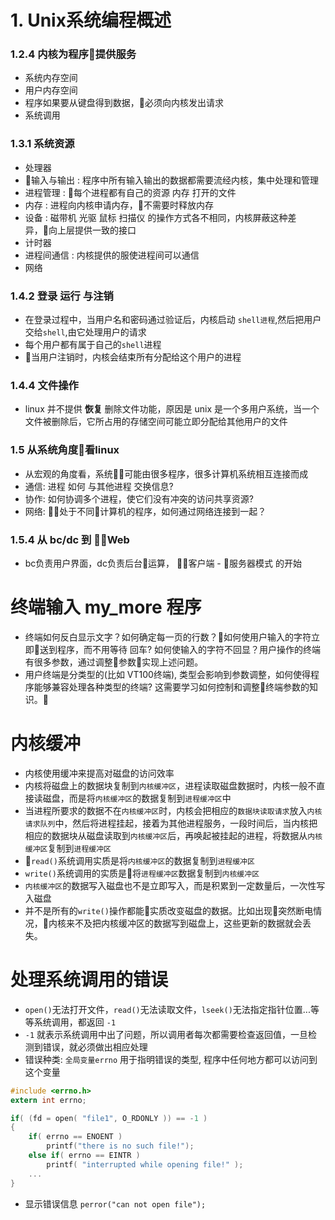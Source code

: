 # 1. Unix系统编程概述
### 1.2.4 内核为程序提供服务
- 系统内存空间
- 用户内存空间
- 程序如果要从键盘得到数据，必须向内核发出请求
- 系统调用
### 1.3.1 系统资源
- 处理器
- 输入与输出 : 程序中所有输入输出的数据都需要流经内核，集中处理和管理
- 进程管理 : 每个进程都有自己的资源 内存 打开的文件 
- 内存 : 进程向内核申请内存，不需要时释放内存
- 设备 : 磁带机 光驱 鼠标 扫描仪 的操作方式各不相同，内核屏蔽这种差异，向上层提供一致的接口
- 计时器
- 进程间通信 : 内核提供的服使进程间可以通信
- 网络

### 1.4.2 登录 运行 与注销
- 在登录过程中，当用户名和密码通过验证后，内核启动 `shell进程`,然后把用户交给`shell`,由它处理用户的请求
- 每个用户都有属于自己的`shell`进程
- 当用户注销时，内核会结束所有分配给这个用户的进程

### 1.4.4 文件操作
- linux 并不提供 **恢复** 删除文件功能，原因是 unix 是一个多用户系统，当一个文件被删除后，它所占用的存储空间可能立即分配给其他用户的文件

### 1.5 从系统角度看linux
- 从宏观的角度看，系统可能由很多程序，很多计算机系统相互连接而成
- 通信: 进程 如何 与其他进程 交换信息?
- 协作: 如何协调多个进程，使它们没有冲突的访问共享资源?
- 网络: 处于不同计算机的程序，如何通过网络连接到一起？

### 1.5.4 从 bc/dc 到 Web
- bc负责用户界面，dc负责后台运算， 客户端 - 服务器模式 的开始


# 终端输入 my_more 程序
- 终端如何反白显示文字？如何确定每一页的行数？如何使用户输入的字符立即送到程序，而不用等待 回车? 如何使输入的字符不回显？用户操作的终端有很多参数，通过调整参数实现上述问题。
- 用户终端是分类型的(比如 VT100终端), 类型会影响到参数调整，如何使得程序能够兼容处理各种类型的终端? 这需要学习如何控制和调整终端参数的知识。

# 内核缓冲
- 内核使用缓冲来提高对磁盘的访问效率
- 内核将磁盘上的数据块复制到`内核缓冲区`，进程读取磁盘数据时，内核一般不直接读磁盘，而是将`内核缓冲区`的数据复制到`进程缓冲区`中
- 当进程所要求的数据不在`内核缓冲区`时，内核会把相应的`数据块读取请求`放入`内核请求队列`中，然后将进程挂起，接着为其他进程服务，一段时间后，当内核把相应的数据块从磁盘读取到`内核缓冲区`后，再唤起被挂起的进程，将数据从`内核缓冲区`复制到`进程缓冲区`
- `read()`系统调用实质是将`内核缓冲区`的数据复制到`进程缓冲区`
- `write()`系统调用的实质是将`进程缓冲区`数据复制到`内核缓冲区`
- `内核缓冲区`的数据写入磁盘也不是立即写入，而是积累到一定数量后，一次性写入磁盘
- 并不是所有的`write()`操作都能实质改变磁盘的数据。比如出现突然断电情况，内核来不及把内核缓冲区的数据写到磁盘上，这些更新的数据就会丢失。

# 处理系统调用的错误
- `open()`无法打开文件，`read()`无法读取文件，`lseek()`无法指定指针位置...等等系统调用，都返回 `-1`
- `-1` 就表示系统调用中出了问题，所以调用者每次都需要检查返回值，一旦检测到错误，就必须做出相应处理
- 错误种类: `全局变量errno` 用于指明错误的类型, 程序中任何地方都可以访问到这个变量

```c
#include <errno.h>
extern int errno;

if( (fd = open( "file1", O_RDONLY )) == -1 )
{
    if( errno == ENOENT )
        printf("there is no such file!");
    else if( errno == EINTR )
        printf( "interrupted while opening file!" );
    ...
}
```
- 显示错误信息 `perror("can not open file");`

